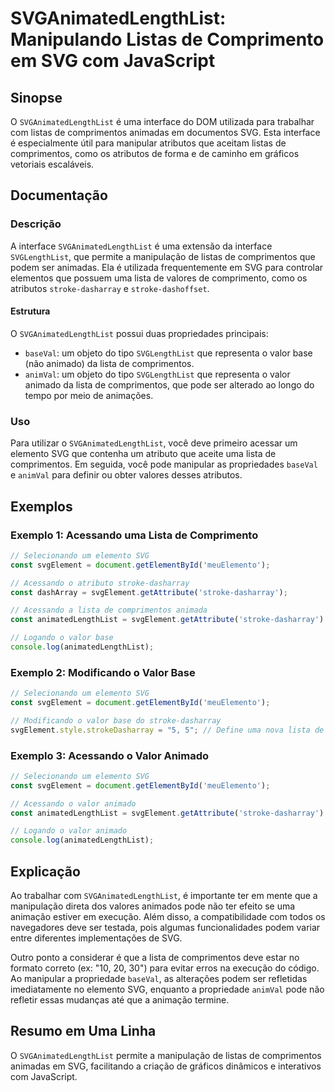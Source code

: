 <!--
Meta Description: # SVGAnimatedLengthList: Manipulando Listas de Comprimento em SVG com JavaScript ## Sinopse O `SVGAnimatedLengthList` é uma interface do DOM utilizada...
Meta Keywords: que, svg, comprimentos, uma, lista
-->

# SVGAnimatedLengthList: Manipulando Listas de Comprimento em SVG com JavaScript

## Sinopse
O `SVGAnimatedLengthList` é uma interface do DOM utilizada para trabalhar com listas de comprimentos animadas em documentos SVG. Esta interface é especialmente útil para manipular atributos que aceitam listas de comprimentos, como os atributos de forma e de caminho em gráficos vetoriais escaláveis.

## Documentação

### Descrição
A interface `SVGAnimatedLengthList` é uma extensão da interface `SVGLengthList`, que permite a manipulação de listas de comprimentos que podem ser animadas. Ela é utilizada frequentemente em SVG para controlar elementos que possuem uma lista de valores de comprimento, como os atributos `stroke-dasharray` e `stroke-dashoffset`.

#### Estrutura
O `SVGAnimatedLengthList` possui duas propriedades principais:
- `baseVal`: um objeto do tipo `SVGLengthList` que representa o valor base (não animado) da lista de comprimentos.
- `animVal`: um objeto do tipo `SVGLengthList` que representa o valor animado da lista de comprimentos, que pode ser alterado ao longo do tempo por meio de animações.

### Uso
Para utilizar o `SVGAnimatedLengthList`, você deve primeiro acessar um elemento SVG que contenha um atributo que aceite uma lista de comprimentos. Em seguida, você pode manipular as propriedades `baseVal` e `animVal` para definir ou obter valores desses atributos.

## Exemplos

### Exemplo 1: Acessando uma Lista de Comprimento
```javascript
// Selecionando um elemento SVG
const svgElement = document.getElementById('meuElemento');

// Acessando o atributo stroke-dasharray
const dashArray = svgElement.getAttribute('stroke-dasharray');

// Acessando a lista de comprimentos animada
const animatedLengthList = svgElement.getAttribute('stroke-dasharray').baseVal;

// Logando o valor base
console.log(animatedLengthList);
```

### Exemplo 2: Modificando o Valor Base
```javascript
// Selecionando um elemento SVG
const svgElement = document.getElementById('meuElemento');

// Modificando o valor base do stroke-dasharray
svgElement.style.strokeDasharray = "5, 5"; // Define uma nova lista de comprimento
```

### Exemplo 3: Acessando o Valor Animado
```javascript
// Selecionando um elemento SVG
const svgElement = document.getElementById('meuElemento');

// Acessando o valor animado
const animatedLengthList = svgElement.getAttribute('stroke-dasharray').animVal;

// Logando o valor animado
console.log(animatedLengthList);
```

## Explicação
Ao trabalhar com `SVGAnimatedLengthList`, é importante ter em mente que a manipulação direta dos valores animados pode não ter efeito se uma animação estiver em execução. Além disso, a compatibilidade com todos os navegadores deve ser testada, pois algumas funcionalidades podem variar entre diferentes implementações de SVG.

Outro ponto a considerar é que a lista de comprimentos deve estar no formato correto (ex: "10, 20, 30") para evitar erros na execução do código. Ao manipular a propriedade `baseVal`, as alterações podem ser refletidas imediatamente no elemento SVG, enquanto a propriedade `animVal` pode não refletir essas mudanças até que a animação termine.

## Resumo em Uma Linha
O `SVGAnimatedLengthList` permite a manipulação de listas de comprimentos animadas em SVG, facilitando a criação de gráficos dinâmicos e interativos com JavaScript.